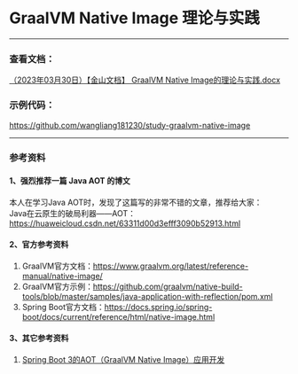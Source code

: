 # GraalVM Native Image 理论与实践

---------------------------------------------------------------------------------------------------------------------------

### 查看文档：
[（2023年03月30日）【金山文档】 GraalVM Native Image的理论与实践.docx](https://kdocs.cn/l/cnUsaUyTDiW2)

### 示例代码：
https://github.com/wangliang181230/study-graalvm-native-image

---------------------------------------------------------------------------------------------------------------------------

### 参考资料

#### 1、强烈推荐一篇 Java AOT 的博文

本人在学习Java AOT时，发现了这篇写的非常不错的文章，推荐给大家：<br>
Java在云原生的破局利器——AOT：https://huaweicloud.csdn.net/63311d00d3efff3090b52913.html

#### 2、官方参考资料

1. GraalVM官方文档：https://www.graalvm.org/latest/reference-manual/native-image/
2. GraalVM官方示例：https://github.com/graalvm/native-build-tools/blob/master/samples/java-application-with-reflection/pom.xml
3. Spring Boot官方文档：https://docs.spring.io/spring-boot/docs/current/reference/html/native-image.html

#### 3、其它参考资料

1. [Spring Boot 3的AOT（GraalVM Native Image）应用开发](https://blog.csdn.net/haiyan_qi/article/details/128057967)